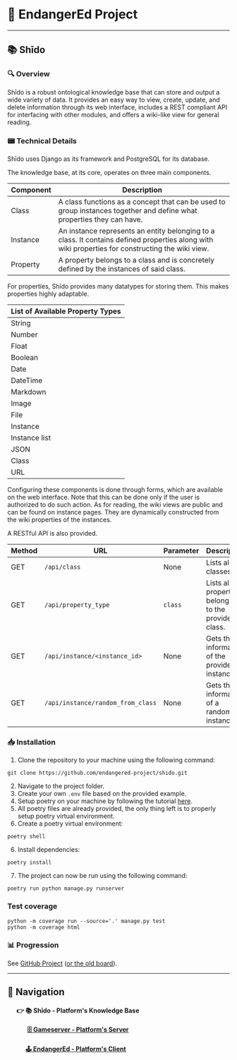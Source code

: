 # 🌱 EndangerEd Project

---

## 📚 Shīdo

### 🔍 Overview
Shīdo is a robust ontological knowledge base that can store and output a wide variety of data. 
It provides an easy way to view, create, update, and delete information through its web interface, 
includes a REST compliant API for interfacing with other modules, and offers a wiki-like view for general reading.

### 📟 Technical Details
Shīdo uses Django as its framework and PostgreSQL for its database. 

The knowledge base, at its core, operates on three main components.

| **Component** | **Description**                                                                                                                                  |
|---------------|--------------------------------------------------------------------------------------------------------------------------------------------------|
| Class         | A class functions as a concept that can be used to group instances together and define what properties they can have.                            |     
| Instance      | An instance represents an entity belonging to a class. It contains defined properties along with wiki properties for constructing the wiki view. | 
| Property      | A property belongs to a class and is concretely defined by the instances of said class.                                                          |

For properties, Shīdo provides many datatypes for storing them. This makes properties highly adaptable.

| **List of Available Property Types** |
|--------------------------------------|
| String                               |
| Number                               |
| Float                                |
| Boolean                              |
| Date                                 |
| DateTime                             |
| Markdown                             |
| Image                                |
| File                                 |
| Instance                             |
| Instance list                        |
| JSON                                 |
| Class                                |
| URL                                  |

Configuring these components is done through forms, which are available on the web interface. Note that this can be done
only if the user is authorized to do such action. As for reading, the wiki views are public and can be found on instance pages.
They are dynamically constructed from the wiki properties of the instances.

A RESTful API is also provided.

| **Method** | **URL**                           | **Parameter** | **Description**                                       |
|------------|-----------------------------------|---------------|-------------------------------------------------------|
| GET        | `/api/class`                      | None          | Lists all classes.                                    |
| GET        | `/api/property_type`              | `class`       | Lists all properties belonging to the provided class. |
| GET        | `/api/instance/<instance_id>`     | None          | Gets the information of the provided instance.        |
| GET        | `/api/instance/random_from_class` | None          | Gets the information of a random instance.            |

### 📥 Installation
1. Clone the repository to your machine using the following command:
```commandline
git clone https://github.com/endangered-project/shido.git 
```
2. Navigate to the project folder.
3. Create your own `.env` file based on the provided example.
3. Setup poetry on your machine by following the tutorial [here](https://python-poetry.org/docs/).
4. All poetry files are already provided, the only thing left is to properly setup poetry virtual environment.
5. Create a poetry virtual environment:
```commandline
poetry shell
```
6. Install dependencies:
```commandline
poetry install
```
7. The project can now be run using the following command:
```commandline
poetry run python manage.py runserver
```

### Test coverage

```commandline
python -m coverage run --source='.' manage.py test
python -m coverage html
```

### 📊 Progression
See [GitHub Project](https://github.com/orgs/endangered-project/projects/1/) ([or the old board](https://github.com/users/HelloYeew/projects/8/views/2)).

---

## 🧭 Navigation

#### &emsp;&nbsp; 👉 📚 Shīdo - Platform's Knowledge Base

#### &emsp;&emsp;&emsp; [🗄️ Gameserver - Platform's Server](https://github.com/endangered-project/gameserver)

#### &emsp;&emsp;&nbsp;&nbsp;&nbsp; [🕹️ EndangerEd - Platform's Client](https://github.com/endangered-project/EndangerEd)



